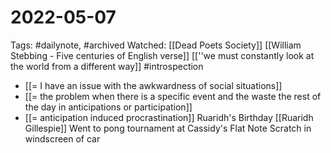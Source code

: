 # 2022-05-07
Tags: #dailynote, #archived 
Watched: [[Dead Poets Society]]
[[William Stebbing -  Five centuries of English verse]]
[[''we must constantly look at the world from a different way]]
#introspection 
- [[= I have an issue with the awkwardness of social situations]]
- [[= the problem when there is a specific event and the waste the rest of the day in anticipations or participation]]
- [[= anticipation induced procrastination]]
Ruaridh's Birthday [[Ruaridh Gillespie]]
Went to pong tournament at Cassidy's Flat
Note Scratch in windscreen of car

